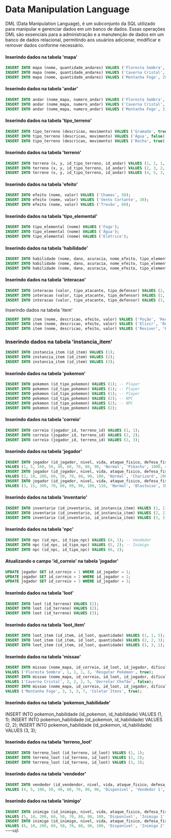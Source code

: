 # <b>Data Manipulation Language</b>

DML (Data Manipulation Language), é um subconjunto da SQL utilizado para manipular e gerenciar dados em um banco de dados. Essas operações DML são essenciais para a administração e a manutenção de dados em um banco de dados relacional, permitindo aos usuários adicionar, modificar e remover dados conforme necessário.

#### Inserindo dados na tabela 'mapa'
~~~sql
INSERT INTO mapa (nome, quantidade_andares) VALUES ('Floresta Sombra', 10);
INSERT INTO mapa (nome, quantidade_andares) VALUES ('Caverna Cristal', 15);
INSERT INTO mapa (nome, quantidade_andares) VALUES ('Montanha Fogo', 20);
~~~
 
#### Inserindo dados na tabela 'andar'
~~~sql
INSERT INTO andar (nome_mapa, numero_andar) VALUES ('Floresta Sombra', 1);
INSERT INTO andar (nome_mapa, numero_andar) VALUES ('Caverna Cristal', 2);
INSERT INTO andar (nome_mapa, numero_andar) VALUES ('Montanha Fogo', 3);
~~~

#### Inserindo dados na tabela 'tipo_terreno'
~~~sql
INSERT INTO tipo_terreno (descricao, movimento) VALUES ('Gramado', true);
INSERT INTO tipo_terreno (descricao, movimento) VALUES ('Água', false);
INSERT INTO tipo_terreno (descricao, movimento) VALUES ('Rocha', true);
~~~

#### Inserindo dados na tabela 'terreno'
~~~sql
INSERT INTO terreno (x, y, id_tipo_terreno, id_andar) VALUES (1, 1, 1, 1);
INSERT INTO terreno (x, y, id_tipo_terreno, id_andar) VALUES (2, 3, 2, 2);
INSERT INTO terreno (x, y, id_tipo_terreno, id_andar) VALUES (4, 5, 3, 3);
~~~

#### Inserindo dados na tabela 'efeito'
~~~sql
INSERT INTO efeito (nome, valor) VALUES ('Chamas', 50);
INSERT INTO efeito (nome, valor) VALUES ('Vento Cortante', 30);
INSERT INTO efeito (nome, valor) VALUES ('Trovão', 60);
~~~

#### Inserindo dados na tabela 'tipo_elemental'
~~~sql
INSERT INTO tipo_elemental (nome) VALUES ('Fogo');
INSERT INTO tipo_elemental (nome) VALUES ('Água');
INSERT INTO tipo_elemental (nome) VALUES ('Elétrico');
~~~

#### Inserindo dados na tabela 'habilidade'
~~~sql
INSERT INTO habilidade (nome, dano, acuracia, nome_efeito, tipo_elemental) VALUES ('Lança Chamas', 70, 90, 'Chamas', 'Fogo');
INSERT INTO habilidade (nome, dano, acuracia, nome_efeito, tipo_elemental) VALUES ('Hidro Bomba', 80, 85, 'Vento Cortante', 'Água');
INSERT INTO habilidade (nome, dano, acuracia, nome_efeito, tipo_elemental) VALUES ('Choque do Trovão', 60, 95, 'Trovão', 'Elétrico');
~~~

#### Inserindo dados na tabela 'interacao'
~~~sql
INSERT INTO interacao (valor, tipo_atacante, tipo_defensor) VALUES (2, 'Fogo', 'Água');
INSERT INTO interacao (valor, tipo_atacante, tipo_defensor) VALUES (1, 'Água', 'Elétrico');
INSERT INTO interacao (valor, tipo_atacante, tipo_defensor) VALUES (3, 'Elétrico', 'Fogo');
~~~

Inserindo dados na tabela 'item'
~~~sql
INSERT INTO item (nome, descricao, efeito, valor) VALUES ('Poção', 'Recupera vida', 'Recupera 50 HP', 100);
INSERT INTO item (nome, descricao, efeito, valor) VALUES ('Elixir', 'Recupera PP', 'Recupera todos os PP', 200);
INSERT INTO item (nome, descricao, efeito, valor) VALUES ('Reviver', 'Revive Pokémon', 'Revive com metade da vida', 300);
~~~

### Inserindo dados na tabela 'instancia_item'
~~~sql
INSERT INTO instancia_item (id_item) VALUES (1);
INSERT INTO instancia_item (id_item) VALUES (2);
INSERT INTO instancia_item (id_item) VALUES (3);
~~~

#### Inserindo dados na tabela 'pokemon'
~~~sql
INSERT INTO pokemon (id_tipo_pokemon) VALUES (1); -- Player
INSERT INTO pokemon (id_tipo_pokemon) VALUES (1); -- Player
INSERT INTO pokemon (id_tipo_pokemon) VALUES (1); -- Player
INSERT INTO pokemon (id_tipo_pokemon) VALUES (2); -- NPC
INSERT INTO pokemon (id_tipo_pokemon) VALUES (2); -- NPC
INSERT INTO pokemon (id_tipo_pokemon) VALUES (2);
~~~

#### Inserindo dados na tabela 'correio'
~~~sql
INSERT INTO correio (jogador_id, terreno_id) VALUES (1, 1);
INSERT INTO correio (jogador_id, terreno_id) VALUES (2, 2);
INSERT INTO correio (jogador_id, terreno_id) VALUES (3, 3);
~~~

#### Inserindo dados na tabela 'jogador'
~~~sql
INSERT INTO jogador (id_jogador, nivel, vida, ataque_fisico, defesa_fisica, ataque_especial, velocidade, acuracia, evasao, status, nome, saldo, tam_inventario, posicao, tipo_elemental)
VALUES (1, 5, 100, 50, 40, 60, 70, 80, 90, 'Normal', 'Pikachu', 1000, 4, 1, 'electric');
INSERT INTO jogador (id_jogador, nivel, vida, ataque_fisico, defesa_fisica, ataque_especial, velocidade, acuracia, evasao, status, nome, saldo, tam_inventario, posicao, tipo_elemental)
VALUES (2, 10, 200, 60, 50, 70, 80, 90, 100, 'Normal', 'Charizard', 2000, 3, 2, 'fire');
INSERT INTO jogador (id_jogador, nivel, vida, ataque_fisico, defesa_fisica, ataque_especial, velocidade, acuracia, evasao, status, nome, saldo, tam_inventario, posicao, tipo_elemental)
VALUES (3, 15, 300, 70, 60, 80, 90, 100, 110, 'Normal', 'Blastoise', 3000, 7, 3, 'water');
~~~

#### Inserindo dados na tabela 'inventario'
~~~sql
INSERT INTO inventario (id_inventario, id_instancia_item) VALUES (1, 1);
INSERT INTO inventario (id_inventario, id_instancia_item) VALUES (2, 2);
INSERT INTO inventario (id_inventario, id_instancia_item) VALUES (3, 3);
~~~

#### Inserindo dados na tabela 'npc'
~~~sql
INSERT INTO npc (id_npc, id_tipo_npc) VALUES (4, 1); -- Vendedor
INSERT INTO npc (id_npc, id_tipo_npc) VALUES (5, 2); -- Inimigo
INSERT INTO npc (id_npc, id_tipo_npc) VALUES (6, 2);
~~~

#### Atualizando o campo 'id_correio' na tabela 'jogador'
~~~sql
UPDATE jogador SET id_correio = 1 WHERE id_jogador = 1;
UPDATE jogador SET id_correio = 2 WHERE id_jogador = 2;
UPDATE jogador SET id_correio = 3 WHERE id_jogador = 3;
~~~

#### Inserindo dados na tabela 'loot'
~~~sql
INSERT INTO loot (id_terreno) VALUES (1);
INSERT INTO loot (id_terreno) VALUES (2);
INSERT INTO loot (id_terreno) VALUES (3);
~~~

#### Inserindo dados na tabela 'loot_item'
~~~sql
INSERT INTO loot_item (id_item, id_loot, quantidade) VALUES (1, 1, 5);
INSERT INTO loot_item (id_item, id_loot, quantidade) VALUES (2, 2, 3);
INSERT INTO loot_item (id_item, id_loot, quantidade) VALUES (3, 3, 1);
~~~

#### Inserindo dados na tabela 'missao'
~~~sql
INSERT INTO missao (nome_mapa, id_correio, id_loot, id_jogador, dificuldade, objetivo, tipo_missao)
VALUES ('Floresta Sombra', 1, 1, 1, 3, 'Resgatar Pokémon', true);
INSERT INTO missao (nome_mapa, id_correio, id_loot, id_jogador, dificuldade, objetivo, tipo_missao)
VALUES ('Caverna Cristal', 2, 2, 2, 5, 'Derrotar Chefão', false);
INSERT INTO missao (nome_mapa, id_correio, id_loot, id_jogador, dificuldade, objetivo, tipo_missao)
VALUES ('Montanha Fogo', 3, 3, 3, 7, 'Coletar Itens', true);
~~~

#### Inserindo dados na tabela 'pokemon_habilidade'
INSERT INTO pokemon_habilidade (id_pokemon, id_habilidade) VALUES (1, 1);
INSERT INTO pokemon_habilidade (id_pokemon, id_habilidade) VALUES (2, 2);
INSERT INTO pokemon_habilidade (id_pokemon, id_habilidade) VALUES (3, 3);

#### Inserindo dados na tabela 'terreno_loot'
~~~sql
INSERT INTO terreno_loot (id_terreno, id_loot) VALUES (1, 1);
INSERT INTO terreno_loot (id_terreno, id_loot) VALUES (2, 2);
INSERT INTO terreno_loot (id_terreno, id_loot) VALUES (3, 3);
~~~

#### Inserindo dados na tabela 'vendedor'
~~~sql
INSERT INTO vendedor (id_vendendor, nivel, vida, ataque_fisico, defesa_fisica, ataque_especial, velocidade, acuracia, evasao, status, nome, posicao, item_1, item_2, item_3, tipo_elemental)
VALUES (4, 5, 100, 50, 40, 60, 70, 80, 90, 'Disponível', 'Vendedor 1', 1, 1, 2, 3, 'Fogo');
~~~

#### Inserindo dados na tabela 'inimigo'
~~~sql
INSERT INTO inimigo (id_inimigo, nivel, vida, ataque_fisico, defesa_fisica, ataque_especial, velocidade, acuracia, evasao, status, nome, posicao, tipo_elemental)
VALUES (5, 10, 200, 60, 50, 70, 80, 90, 100, 'Disponível', 'Inimigo 1', 2, 'Água');
INSERT INTO inimigo (id_inimigo, nivel, vida, ataque_fisico, defesa_fisica, ataque_especial, velocidade, acuracia, evasao, status, nome, posicao, tipo_elemental)
VALUES (6, 10, 200, 60, 50, 70, 80, 90, 100, 'Disponível', 'Inimigo 2', 2, 'Elétrico');
~~~sql